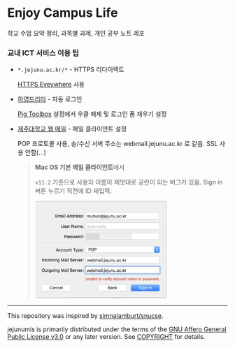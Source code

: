 # Enjoy Campus Life
학교 수업 요약 정리, 과목별 과제, 개인 공부 노트 레포

### 교내 ICT 서비스 이용 팁
- `*.jejunu.ac.kr/*` - HTTPS 리다이렉트

  [HTTPS Eveywhere](https://www.eff.org/https-everywhere) 사용

- [하영드리미](https://dreamy.jejunu.ac.kr) - 자동 로그인

  [Pig Toolbox] 설정에서 우클 해제 및 로그인 폼 채우기 설정

- [제주대학교 웹 메일](https://webmail.jejunu.ac.kr/) - 메일 클라이언트 설정

  POP 프로토콜 사용, 송/수신 서버 주소는 webmail.jejunu.ac.kr 로 같음. SSL 사용 안함(...)

  > **Mac OS 기본 메일 클라이언트**에서
  >
  > `v11.2` 기준으로 사용자 이름이 제멋대로 공란이 되는 버그가 있음. Sign in 버튼 누르기 직전에 ID 재입력.
  >
  > <img src="mail-setup.png" width="300em"/>

[Pig Toolbox]: https://chrome.google.com/webstore/detail/pig-toolbox-super-gesture/oiplkfaidhjklglajdpfehoagkmlcakh

---
This repository was inspired by [simnalamburt/snucse](https://github.com/simnalamburt/snucse).

jejunumis is primarily distributed under the terms of the [GNU Affero General Public License v3.0](./LICENSE) or any later version. See [COPYRIGHT](./COPYRIGHT) for details.